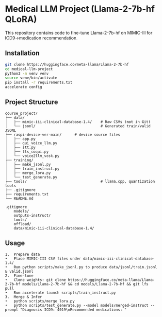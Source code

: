 # Medical LLM Project (Llama-2-7b-hf QLoRA)

This repository contains code to fine-tune Llama-2-7b-hf on MIMIC-III for ICD9→medication recommendation.

## Installation

```bash
git clone https://huggingface.co/meta-llama/Llama-2-7b-hf
cd medical-llm-project
python3 -m venv venv
source venv/bin/activate
pip install -r requirements.txt
accelerate config   
```

## **Project Structure**
```
course_project/
├── data/
│   ├── mimic-iii-clinical-database-1.4/    # Raw CSVs (not in Git)
│   └── jsonl/                              # Generated train/valid JSONL
├── raspi-device-ver-main/      # device source files
│   ├── app.py
│   ├── gui_voice_llm.py
│   ├── stt.py
│   ├── tts_coqui.py
│   └── voice2llm_vosk.py
├── training/
│   ├── make_jsonl.py
│   ├── train_instruct.py
│   ├── merge_lora.py
│   └── test_generate.py
├── tools/                                  # llama.cpp, quantization tools
├── .gitignore
├── requirements.txt
└── README.md

.gitignore
    models/
    outputs-instruct/
    tools/     
    offload/
    data/mimic-iii-clinical-database-1.4/
```

## **Usage**
	1.	Prepare data
	•	Place MIMIC-III CSV files under data/mimic-iii-clinical-database-1.4/
	•	Run python scripts/make_jsonl.py to produce data/jsonl/train.jsonl & valid.jsonl
	2.	Fine-tune
	•	Clone weights: git clone https://huggingface.co/meta-llama/Llama-2-7b-hf models/Llama-2-7b-hf && cd models/Llama-2-7b-hf && git lfs pull
	•	Run accelerate launch scripts/train_instruct.py
	3.	Merge & Infer
	•	python scripts/merge_lora.py
	•	python scripts/test_generate.py --model models/merged-instruct --prompt "Diagnosis ICD9: 4019\nRecommended medications: "
